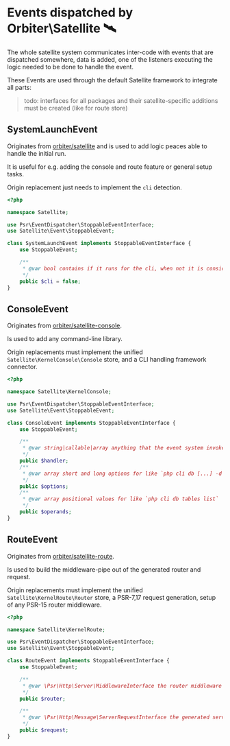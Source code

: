 # Events dispatched by Orbiter\Satellite 🛰️

The whole satellite system communicates inter-code with events that are dispatched somewhere, data is added, one of the listeners executing the logic needed to be done to handle the event.

These Events are used through the default Satellite framework to integrate all parts:

> todo: interfaces for all packages and their satellite-specific additions must be created (like for route store)

## SystemLaunchEvent

Originates from [orbiter/satellite](https://github.com/bemit/satellite) and is used to add logic peaces able to handle the initial run.

It is useful for e.g. adding the console and route feature or general setup tasks.

Origin replacement just needs to implement the `cli` detection.

```php
<?php

namespace Satellite;

use Psr\EventDispatcher\StoppableEventInterface;
use Satellite\Event\StoppableEvent;

class SystemLaunchEvent implements StoppableEventInterface {
    use StoppableEvent;

    /**
     * @var bool contains if it runs for the cli, when not it is considered as route
     */
    public $cli = false;
}
```

## ConsoleEvent

Originates from [orbiter/satellite-console](https://github.com/bemit/satellite-console).
 
Is used to add any command-line library.

Origin replacements must implement the unified `Satellite\KernelConsole\Console` store, and a CLI handling framework connector.

```php
<?php

namespace Satellite\KernelConsole;

use Psr\EventDispatcher\StoppableEventInterface;
use Satellite\Event\StoppableEvent;

class ConsoleEvent implements StoppableEventInterface {
    use StoppableEvent;

    /**
     * @var string|callable|array anything that the event system invoker can handle (orbiter/satellite, optional di)
     */
    public $handler;
    /**
     * @var array short and long options for like `php cli db [...] -d|--debug`
     */
    public $options;
    /**
     * @var array positional values for like `php cli db tables list`
     */
    public $operands;
}
```

## RouteEvent

Originates from [orbiter/satellite-route](https://github.com/bemit/satellite-route).

Is used to build the middleware-pipe out of the generated router and request.

Origin replacements must implement the unified `Satellite\KernelRoute\Router` store, a PSR-7,17 request generation, setup of any PSR-15 router middleware.

```php
<?php

namespace Satellite\KernelRoute;

use Psr\EventDispatcher\StoppableEventInterface;
use Satellite\Event\StoppableEvent;

class RouteEvent implements StoppableEventInterface {
    use StoppableEvent;

    /**
     * @var \Psr\Http\Server\MiddlewareInterface the router middleware
     */
    public $router;

    /**
     * @var \Psr\Http\Message\ServerRequestInterface the generated server request
     */
    public $request;
}
```
